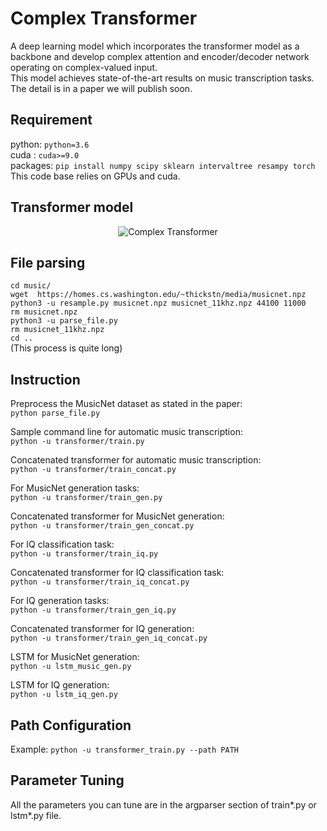 # Complex Transformer
A deep learning model which incorporates the transformer model as a backbone and develop complex attention and encoder/decoder network operating on complex-valued input.<br />
This model achieves state-of-the-art results on music transcription tasks. The detail is in a paper we will publish soon.<br />

## Requirement
python: `python=3.6`<br />
cuda  : `cuda>=9.0`<br />
packages: `pip install numpy scipy sklearn intervaltree resampy torch`<br />
This code base relies on GPUs and cuda.
## Transformer model
<p align="center">
  <img src="https://github.com/muqiaoyang/dl_signal/tree/master/img/transformer.png" alt="Complex Transformer"/>
</p>

## File parsing
`cd music/`<br />
`wget  https://homes.cs.washington.edu/~thickstn/media/musicnet.npz`<br />
`python3 -u resample.py musicnet.npz musicnet_11khz.npz 44100 11000`<br />
`rm musicnet.npz`<br />
`python3 -u parse_file.py`<br />
`rm musicnet_11khz.npz`<br />
`cd ..`<br />
(This process is quite long)

## Instruction
Preprocess the MusicNet dataset as stated in the paper: <br />
`python parse_file.py`<br />

Sample command line for automatic music transcription: <br />
`python -u transformer/train.py`<br />

Concatenated transformer for automatic music transcription: <br />
`python -u transformer/train_concat.py`<br />

For MusicNet generation tasks: <br />
`python -u transformer/train_gen.py`<br />

Concatenated transformer for MusicNet generation: <br />
`python -u transformer/train_gen_concat.py`<br />

For IQ classification task: <br />
`python -u transformer/train_iq.py`<br />

Concatenated transformer for IQ classification task: <br />
`python -u transformer/train_iq_concat.py`<br />

For IQ generation tasks: <br />
`python -u transformer/train_gen_iq.py`<br />

Concatenated transformer for IQ generation: <br />
`python -u transformer/train_gen_iq_concat.py`<br />

LSTM for MusicNet generation: <br />
`python -u lstm_music_gen.py`<br />

LSTM for IQ generation: <br />
`python -u lstm_iq_gen.py`<br />

## Path Configuration
Example: `python -u transformer_train.py --path PATH`
## Parameter Tuning
All the parameters you can tune are in the argparser section of train*.py or lstm*.py file.


